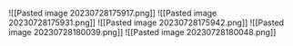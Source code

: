 ![[Pasted image 20230728175917.png]]
![[Pasted image 20230728175931.png]]
![[Pasted image 20230728175942.png]]
![[Pasted image 20230728180039.png]]
![[Pasted image 20230728180048.png]]
